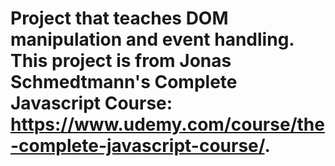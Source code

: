 # Project that teaches DOM manipulation and event handling. This project is from Jonas Schmedtmann's Complete Javascript Course: https://www.udemy.com/course/the-complete-javascript-course/. 
